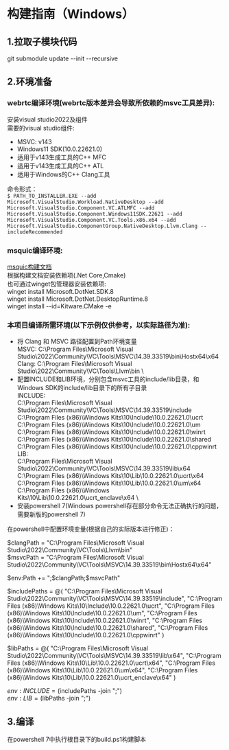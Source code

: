 # 构建指南（Windows）

## 1.拉取子模块代码
git submodule update --init --recursive


## 2.环境准备
### webrtc编译环境(webrtc版本差异会导致所依赖的msvc工具差异):
安装visual studio2022及组件\
需要的visual studio组件:
* MSVC: v143
* Windows11 SDK(10.0.22621.0)
* 适用于v143生成工具的C++ MFC
* 适用于v143生成工具的C++ ATL
* 适用于Windows的C++ Clang工具

命令形式： \
`$ PATH_TO_INSTALLER.EXE
--add Microsoft.VisualStudio.Workload.NativeDesktop
--add Microsoft.VisualStudio.Component.VC.ATLMFC
--add Microsoft.VisualStudio.Component.Windows11SDK.22621
--add Microsoft.VisualStudio.Component.VC.Tools.x86.x64
--add Microsoft.VisualStudio.ComponentGroup.NativeDesktop.Llvm.Clang
--includeRecommended`
### msquic编译环境:
[msquic构建文档](https://github.com/microsoft/msquic/blob/main/docs/BUILD.md) \
根据构建文档安装依赖项(.Net Core,Cmake) \
也可通过winget包管理器安装依赖项: \
winget install Microsoft.DotNet.SDK.8 \
winget install Microsoft.DotNet.DesktopRuntime.8 \
winget install --id=Kitware.CMake  -e



### 本项目编译所需环境(以下示例仅供参考，以实际路径为准):
* 将 Clang 和 MSVC 路径配置到Path环境变量\
  MSVC: C:\Program Files\Microsoft Visual Studio\2022\Community\VC\Tools\MSVC\14.39.33519\bin\Hostx64\x64 \
  Clang: C:\Program Files\Microsoft Visual Studio\2022\Community\VC\Tools\Llvm\bin \
* 配置INCLUDE和LIB环境，分别包含msvc工具的include/lib目录，和Windows SDK的include/lib目录下的所有子目录\
  INCLUDE: \
  C:\Program Files\Microsoft Visual Studio\2022\Community\VC\Tools\MSVC\14.39.33519\include \
  C:\Program Files (x86)\Windows Kits\10\Include\10.0.22621.0\ucrt \
  C:\Program Files (x86)\Windows Kits\10\Include\10.0.22621.0\um \
  C:\Program Files (x86)\Windows Kits\10\Include\10.0.22621.0\winrt \
  C:\Program Files (x86)\Windows Kits\10\Include\10.0.22621.0\shared \
  C:\Program Files (x86)\Windows Kits\10\Include\10.0.22621.0\cppwinrt \
  LIB: \
  C:\Program Files\Microsoft Visual Studio\2022\Community\VC\Tools\MSVC\14.39.33519\lib\x64 \
  C:\Program Files (x86)\Windows Kits\10\Lib\10.0.22621.0\ucrt\x64 \
  C:\Program Files (x86)\Windows Kits\10\Lib\10.0.22621.0\um\x64 \
  C:\Program Files (x86)\Windows Kits\10\Lib\10.0.22621.0\ucrt_enclave\x64 \
* 安装powershell 7(Windows powershell存在部分命令无法正确执行的问题，需要新版的powershell 7)

在powershell中配置环境变量(根据自己的实际版本进行修正)：

$clangPath = "C:\Program Files\Microsoft Visual Studio\2022\Community\VC\Tools\Llvm\bin" \
$msvcPath = "C:\Program Files\Microsoft Visual Studio\2022\Community\VC\Tools\MSVC\14.39.33519\bin\Hostx64\x64"

$env:Path += ";$clangPath;$msvcPath"

$includePaths = @(
"C:\Program Files\Microsoft Visual Studio\2022\Community\VC\Tools\MSVC\14.39.33519\include",
"C:\Program Files (x86)\Windows Kits\10\Include\10.0.22621.0\ucrt",
"C:\Program Files (x86)\Windows Kits\10\Include\10.0.22621.0\um",
"C:\Program Files (x86)\Windows Kits\10\Include\10.0.22621.0\winrt",
"C:\Program Files (x86)\Windows Kits\10\Include\10.0.22621.0\shared",
"C:\Program Files (x86)\Windows Kits\10\Include\10.0.22621.0\cppwinrt"
)

$libPaths = @(
"C:\Program Files\Microsoft Visual Studio\2022\Community\VC\Tools\MSVC\14.39.33519\lib\x64",
"C:\Program Files (x86)\Windows Kits\10\Lib\10.0.22621.0\ucrt\x64",
"C:\Program Files (x86)\Windows Kits\10\Lib\10.0.22621.0\um\x64",
"C:\Program Files (x86)\Windows Kits\10\Lib\10.0.22621.0\ucrt_enclave\x64"
)

$env:INCLUDE = ($includePaths -join ";") \
$env:LIB = ($libPaths -join ";")

## 3.编译
在powershell 7中执行根目录下的build.ps1构建脚本